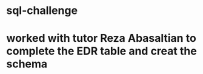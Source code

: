 # sql-challenge

# worked with tutor Reza Abasaltian to complete the EDR table and creat the schema

